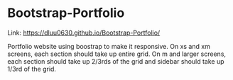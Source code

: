 # Bootstrap-Portfolio

Link: https://dluu0630.github.io/Bootstrap-Portfolio/

Portfolio website using boostrap to make it responsive. On xs and xm screens, each section should take up entire grid. On m and larger screens, each section should take up 2/3rds of the grid and sidebar should take up 1/3rd of the grid.